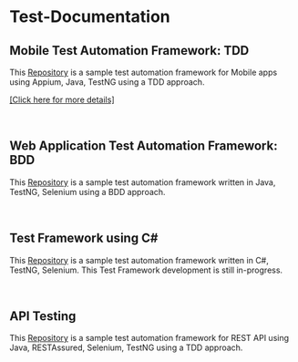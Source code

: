 # Test-Documentation

## Mobile Test Automation Framework: TDD
  
<p> This <a href= "https://github.com/KaushD/AppiumMobileTest">Repository</a> is a sample test automation framework for Mobile apps using Appium, Java, TestNG using a TDD approach.</p>

<a href="https://docs.google.com/presentation/d/1sf0MenR9RGUSajwhqMyh2F9u5isD9UgC/edit?usp=drive_link&ouid=116985892271874217580&rtpof=true&sd=true)"> [Click here for more details]</a></p>

<br>

## Web Application Test Automation Framework: BDD

<p> This <a href= "https://github.com/KaushD/BDD_ProjectTest">Repository</a> is a sample test automation framework written in Java, TestNG, Selenium using a BDD approach.</p>

<br>

## Test Framework using C#

<p> This <a href= "https://github.com/KaushD/NUnitTest">Repository</a> is a sample test automation framework written in C#, TestNG, Selenium. This Test Framework development is still in-progress.</p>


<br>

## API Testing

<p> This <a href= "https://github.com/KaushD/RestAPITest">Repository</a> is a sample test automation framework for REST API using Java, RESTAssured, Selenium, TestNG using a TDD approach.</p>
